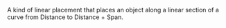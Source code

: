 A kind of linear placement that places an object along a linear section of a curve from Distance to Distance + Span.
